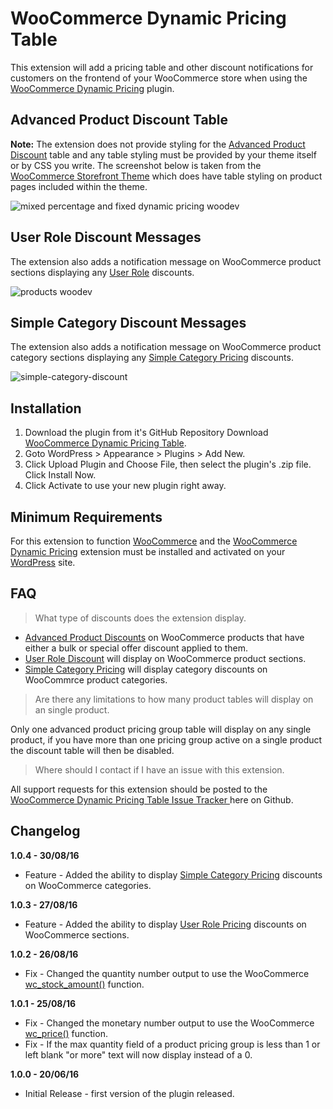 # WooCommerce Dynamic Pricing Table

This extension will add a pricing table and other discount notifications for customers on the frontend of your WooCommerce store when using the [WooCommerce Dynamic Pricing](https://www.woocommerce.com/products/dynamic-pricing/) plugin.

## Advanced Product Discount Table

**Note:** The extension does not provide styling for the [Advanced Product Discount](https://docs.woocommerce.com/document/woocommerce-dynamic-pricing/#section-7) table and any table styling must be provided by your theme itself or by CSS you write. The screenshot below is taken from the [WooCommerce Storefront Theme](https://www.woocommerce.com/storefront/) which does have table styling on product pages included within the theme.

![mixed percentage and fixed dynamic pricing woodev](https://cloud.githubusercontent.com/assets/1190565/17950726/ea7dff32-6a54-11e6-92f5-e1ca36c4868f.png)

## User Role Discount Messages

The extension also adds a notification message on WooCommerce product sections displaying any [User Role](https://docs.woocommerce.com/document/woocommerce-dynamic-pricing/#section-2) discounts.

![products woodev](https://cloud.githubusercontent.com/assets/1190565/18025016/3e0735be-6c13-11e6-974b-687ffb3fa7ce.png)

## Simple Category Discount Messages

The extension also adds a notification message on WooCommerce product category sections displaying any [Simple Category Pricing](https://docs.woocommerce.com/document/woocommerce-dynamic-pricing/#section-4) discounts.

![simple-category-discount](https://cloud.githubusercontent.com/assets/1190565/18104005/05035e2e-6ef1-11e6-8364-088994355b89.png)

## Installation

1. Download the plugin from it's GitHub Repository Download [WooCommerce Dynamic Pricing Table](https://github.com/stuartduff/woocommerce-dynamic-pricing-table).
2. Goto WordPress > Appearance > Plugins > Add New.
3. Click Upload Plugin and Choose File, then select the plugin's .zip file. Click Install Now.
4. Click Activate to use your new plugin right away.

## Minimum Requirements

For this extension to function [WooCommerce](https://www.woocommerce.com/) and the [WooCommerce Dynamic Pricing](https://www.woocommerce.com/products/dynamic-pricing/) extension must be installed and activated on your [WordPress](https://wordpress.org/) site.

## FAQ

> What type of discounts does the extension display.

* [Advanced Product Discounts](https://docs.woocommerce.com/document/woocommerce-dynamic-pricing/#section-7) on WooCommerce products that have either a bulk or special offer discount applied to them.
* [User Role Discount](https://docs.woocommerce.com/document/woocommerce-dynamic-pricing/#section-2) will display on WooCommerce product sections.
* [Simple Category Pricing](https://docs.woocommerce.com/document/woocommerce-dynamic-pricing/#section-4) will display category discounts on WooCommrce product categories.

> Are there any limitations to how many product tables will display on an single product.

Only one advanced product pricing group table will display on any single product, if you have more than one pricing group active on a single product the discount table will then be disabled.

> Where should I contact if I have an issue with this extension.

All support requests for this extension should be posted to the [WooCommerce Dynamic Pricing Table Issue Tracker ](https://github.com/stuartduff/woocommerce-dynamic-pricing-table/issues) here on Github.

## Changelog

**1.0.4 - 30/08/16**
* Feature - Added the ability to display [Simple Category Pricing](https://docs.woocommerce.com/document/woocommerce-dynamic-pricing/#section-4) discounts on WooCommerce categories.

**1.0.3 - 27/08/16**
* Feature - Added the ability to display [User Role Pricing](https://docs.woocommerce.com/document/woocommerce-dynamic-pricing/#section-2) discounts on WooCommerce sections.

**1.0.2 - 26/08/16**
* Fix - Changed the quantity number output to use the WooCommerce [wc_stock_amount()](https://docs.woocommerce.com/wc-apidocs/function-wc_stock_amount.html) function.

**1.0.1 - 25/08/16**
* Fix - Changed the monetary number output to use the WooCommerce [wc_price()](https://docs.woocommerce.com/wc-apidocs/function-wc_price.html) function.
* Fix - If the max quantity field of a product pricing group is less than 1 or left blank "or more" text will now display instead of a 0.

**1.0.0 - 20/06/16**
* Initial Release - first version of the plugin released.
